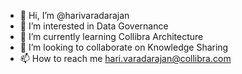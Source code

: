 - 👋 Hi, I’m @harivaradarajan
- 👀 I’m interested in Data Governance
- 🌱 I’m currently learning Collibra Architecture
- 💞️ I’m looking to collaborate on Knowledge Sharing
- 📫 How to reach me hari.varadarajan@collibra.com

<!---
harivaradarajan/harivaradarajan is a ✨ special ✨ repository because its `README.md` (this file) appears on your GitHub profile.
You can click the Preview link to take a look at your changes.
--->
